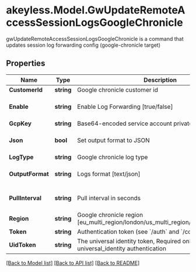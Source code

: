 # akeyless.Model.GwUpdateRemoteAccessSessionLogsGoogleChronicle
gwUpdateRemoteAccessSessionLogsGoogleChronicle is a command that updates session log forwarding config (google-chronicle target)

## Properties

Name | Type | Description | Notes
------------ | ------------- | ------------- | -------------
**CustomerId** | **string** | Google chronicle customer id | [optional] 
**Enable** | **string** | Enable Log Forwarding [true/false] | [optional] [default to "true"]
**GcpKey** | **string** | Base64-encoded service account private key text | [optional] 
**Json** | **bool** | Set output format to JSON | [optional] [default to false]
**LogType** | **string** | Google chronicle log type | [optional] 
**OutputFormat** | **string** | Logs format [text/json] | [optional] [default to "text"]
**PullInterval** | **string** | Pull interval in seconds | [optional] [default to "10"]
**Region** | **string** | Google chronicle region [eu_multi_region/london/us_multi_region/singapore/tel_aviv] | [optional] 
**Token** | **string** | Authentication token (see &#x60;/auth&#x60; and &#x60;/configure&#x60;) | [optional] 
**UidToken** | **string** | The universal identity token, Required only for universal_identity authentication | [optional] 

[[Back to Model list]](../README.md#documentation-for-models) [[Back to API list]](../README.md#documentation-for-api-endpoints) [[Back to README]](../README.md)

